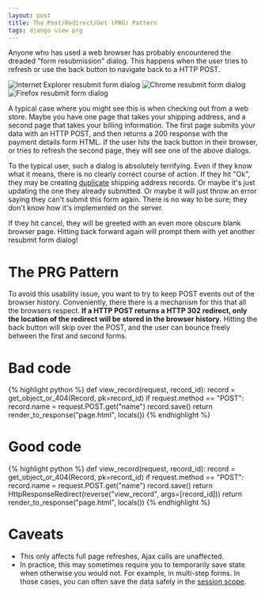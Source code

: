 ```yaml
---
layout: post
title: The Post/Redirect/Get (PRG) Pattern
tags: django view prg
---
```


Anyone who has used a web browser has probably encountered the dreaded "form resubmission" dialog. This happens when the user tries to refresh or use the back button to navigate back to a HTTP POST.

![Internet Explorer resubmit form dialog](/blog/images/resubmit_ie.png)
![Chrome resubmit form dialog](/blog/images/resubmit_chrome.png)
![Firefox resubmit form dialog](/blog/images/resubmit_firefox.jpeg)

A typical case where you might see this is when checking out from a web store. Maybe you have one page that takes your shipping address, and a second page that takes your billing information. The first page submits your data with an HTTP POST, and then returns a 200 response with the payment details form HTML. If the user hits the back button in their browser, or tries to refresh the second page, they will see one of the above dialogs.

To the typical user, such a dialog is absolutely terrifying. Even if they know what it means, there is no clearly correct course of action. If they hit "Ok", they may be creating [duplicate](http://en.wikipedia.org/wiki/Post/Redirect/Get) shipping address records. Or maybe it's just updating the one they already submitted. Or maybe it will just throw an error saying they can't submit this form again. There is no way to be sure; they don't know how it's implemented on the server.

If they hit cancel, they will be greeted with an even more obscure blank browser page. Hitting back forward again will prompt them with yet another resubmit form dialog!

# The PRG Pattern

To avoid this usability issue, you want to try to keep POST events out of the browser history. Conveniently, there there is a mechanism for this that all the browsers respect. **If a HTTP POST returns a HTTP 302 redirect, only the location of the redirect will be stored in the browser history.** Hitting the back button will skip over the POST, and the user can bounce freely between the first and second forms.

# Bad code

{% highlight python %}
def view_record(request, record_id):
    record = get_object_or_404(Record, pk=record_id)
    if request.method == "POST":
        record.name = request.POST.get("name")
        record.save()
    return render_to_response("page.html", locals())
{% endhighlight %}

# Good code

{% highlight python %}
def view_record(request, record_id):
    record = get_object_or_404(Record, pk=record_id)
    if request.method == "POST":
        record.name = request.POST.get("name")
        record.save()
        return HttpResponseRedirect(reverse("view_record", args=[record_id]))
    return render_to_response("page.html", locals())
{% endhighlight %}

# Caveats

* This only affects full page refreshes, Ajax calls are unaffected.
* In practice, this may sometimes require you to temporarily save state when otherwise you would not. For example, in multi-step forms. In those cases, you can often save the data safely in the [session scope](http://www.theserverside.com/news/1365146/Redirect-After-Post).
